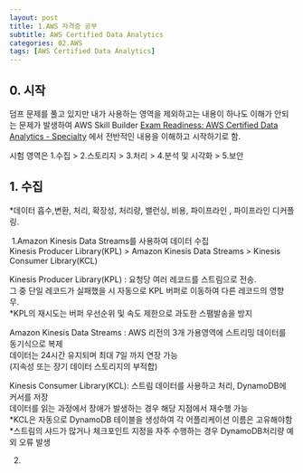 ```yaml
---
layout: post
title: 1.AWS 자격증 공부 
subtitle: AWS Certified Data Analytics
categories: 02.AWS
tags: [AWS Certified Data Analytics]
---
```


## 0. 시작

덤프 문제를 풀고 있지만 내가 사용하는 영역을 제외하고는  내용이 하나도 이해가 안되는 문제가 발생하여
AWS Skill Builder [Exam Readiness: AWS Certified Data Analytics - Specialty][1] 
에서 전반적인 내용을 이해하고 시작하기로 함.

시험 영역은 1.수집 > 2.스토리지 > 3.처리 > 4.분석 및 시각화 > 5.보안 


## 1. 수집 

*데이터 흡수,변환, 처리, 확장성, 처리량, 밸런싱, 비용, 파이프라인 , 파이프라인 디커플링. 

&nbsp;1.Amazon Kinesis Data Streams를 사용하여 데이터 수집  
   Kinesis Producer Library(KPL) > Amazon Kinesis Data Streams > Kinesis Consumer Library(KCL)  
    
   Kinesis Producer Library(KPL) : 요청당 여러 레코드를 스트림으로 전송.   
                                   그 중 단일 레코드가 실패했을 시 자동으로 KPL 버퍼로 이동하여 다른 레코드의 영향 무.  
*KPL의 재시도는 버퍼 우선순위 및 속도 제한으로 과도한 스팸발송을 방지   
    
   Amazon Kinesis Data Streams : AWS 리전의 3개 가용영역에 스트리밍 데이터를 동기식으로 복제  
                                 데이터는 24시간 유지되며 최대 7일 까지 연장 가능  
                                 (지속성 또는 장기 데이터 스토리지의 부적합)   
                                  
   Kinesis Consumer Library(KCL): 스트림 데이터를 사용하고 처리, DynamoDB에 커서를 저장  
                                  데이터를 읽는 과정에서 장애가 발생하는 경우 해당 지점에서 재수행 가능    
*KCL은 자동으로 DynamoDB 테이블을 생성하여 각 어플리케이션 이름은 고유해야함  
*스트림의 샤드가 많거나 체크포인트 지정을 자주 수행하는 경우 DynamoDB처리량 예외 오류 발생  
                                  
 
 2.
 
 



  [1]: https://explore.skillbuilder.aws/learn/course/internal/view/elearning/12287/exam-readiness-aws-certified-data-analytics-specialty-korean
 
